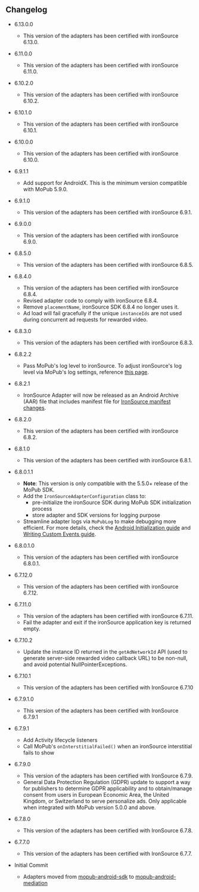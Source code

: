 ## Changelog
 * 6.13.0.0
    * This version of the adapters has been certified with ironSource 6.13.0.

 * 6.11.0.0
    * This version of the adapters has been certified with ironSource 6.11.0.

 * 6.10.2.0
    * This version of the adapters has been certified with ironSource 6.10.2.

 * 6.10.1.0
    * This version of the adapters has been certified with ironSource 6.10.1.

 * 6.10.0.0
    * This version of the adapters has been certified with ironSource 6.10.0.

 * 6.9.1.1
    * Add support for AndroidX. This is the minimum version compatible with MoPub 5.9.0.

 * 6.9.1.0
    * This version of the adapters has been certified with ironSource 6.9.1.

 * 6.9.0.0
    * This version of the adapters has been certified with ironSource 6.9.0.

 * 6.8.5.0
    * This version of the adapters has been certified with ironSource 6.8.5.

 * 6.8.4.0
    * This version of the adapters has been certified with ironSource 6.8.4.
    * Revised adapter code to comply with ironSource 6.8.4.
    * Remove `placementName`, ironSource SDK 6.8.4 no longer uses it.
    * Ad load will fail gracefully if the unique `instanceIds` are not used during concurrent ad requests for rewarded video.
    
 * 6.8.3.0
    * This version of the adapters has been certified with ironSource 6.8.3.

 * 6.8.2.2
    * Pass MoPub's log level to ironSource. To adjust ironSource's log level via MoPub's log settings, reference [this page](https://developers.mopub.com/publishers/android/test/#enable-logging).

* 6.8.2.1
    * IronSource Adapter will now be released as an Android Archive (AAR) file that includes manifest file for [IronSource manifest changes](https://developers.ironsrc.com/ironsource-mobile/android/android-sdk/#step-2).

 * 6.8.2.0
    * This version of the adapters has been certified with ironSource 6.8.2.

  * 6.8.1.0
    * This version of the adapters has been certified with ironSource 6.8.1.
    
  * 6.8.0.1.1
    * **Note**: This version is only compatible with the 5.5.0+ release of the MoPub SDK.
    * Add the `IronSourceAdapterConfiguration` class to: 
         * pre-initialize the ironSource SDK during MoPub SDK initialization process
         * store adapter and SDK versions for logging purpose
    * Streamline adapter logs via `MoPubLog` to make debugging more efficient. For more details, check the [Android Initialization guide](https://developers.mopub.com/docs/android/initialization/) and [Writing Custom Events guide](https://developers.mopub.com/docs/android/custom-events/).

  * 6.8.0.1.0
    * This version of the adapters has been certified with ironSource 6.8.0.1.
    
  * 6.7.12.0
    * This version of the adapters has been certified with ironSource 6.7.12.

  * 6.7.11.0
    * This version of the adapters has been certified with ironSource 6.7.11.
    * Fail the adapter and exit if the ironSource application key is returned empty.

  * 6.7.10.2
    * Update the instance ID returned in the `getAdNetworkId` API (used to generate server-side rewarded video callback URL) to be non-null, and avoid potential NullPointerExceptions.


  * 6.7.10.1
    * This version of the adapters has been certified with IronSource 6.7.10

  * 6.7.9.1.0
    * This version of the adapters has been certified with IronSource 6.7.9.1

  * 6.7.9.1
    * Add Activity lifecycle listeners
    * Call MoPub's `onInterstitialFailed()` when an ironSource interstitial fails to show

  * 6.7.9.0
    * This version of the adapters has been certified with IronSource 6.7.9.
    * General Data Protection Regulation (GDPR) update to support a way for publishers to determine GDPR applicability and to obtain/manage consent from users in European Economic Area, the United Kingdom, or Switzerland to serve personalize ads. Only applicable when integrated with MoPub version 5.0.0 and above.

  * 6.7.8.0
    * This version of the adapters has been certified with IronSource 6.7.8.

  * 6.7.7.0
    * This version of the adapters has been certified with IronSource 6.7.7.
	
  * Initial Commit
  	* Adapters moved from [mopub-android-sdk](https://github.com/mopub/mopub-android-sdk) to [mopub-android-mediation](https://github.com/mopub/mopub-android-mediation/)
